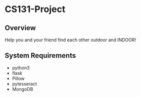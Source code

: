 # CS131-Project
## Overview
Help you and your friend find each other outdoor and INDOOR!

## System Requirements
* python3
* flask
* Pillow
* pytesseract
* MongoDB
